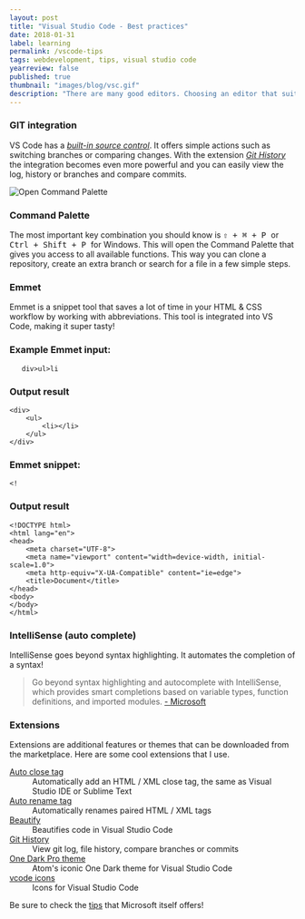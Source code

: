 ```yaml
---
layout: post
title: "Visual Studio Code - Best practices"
date: 2018-01-31
label: learning
permalink: /vscode-tips
tags: webdevelopment, tips, visual studio code
yearreview: false
published: true
thumbnail: "images/blog/vsc.gif"
description: "There are many good editors. Choosing an editor that suits you can be quite tricky. I really like VS Code! It works easily and is free, open-source, and available on both OS X and Windows."
---
```


### GIT integration
VS Code has a *[built-in source control](https://code.visualstudio.com/docs/introvideos/versioncontrol "Visual Studio code")*. It offers simple actions such as switching branches or comparing changes.
With the extension *[Git History](https://marketplace.visualstudio.com/items?itemName=donjayamanne.githistory "Git History extension")* the integration becomes even more powerful and you can easily view the log, history or branches and compare commits.

<img src="https://github.com/Microsoft/vscode-tips-and-tricks/raw/master/media/OpenCommandPalatte.gif" class="fullscreen" alt="Open Command Palette">

### Command Palette
The most important key combination you should know is <kbd> ⇧ + ⌘ + P </kbd> or <kbd> Ctrl + Shift + P </kbd> for Windows. This will open the Command Palette that gives you access to all available functions. This way you can clone a repository, create an extra branch or search for a file in a few simple steps.


### Emmet
Emmet is a snippet tool that saves a lot of time in your HTML & CSS workflow by working with abbreviations. This tool is integrated into VS Code, making it super tasty!

### Example Emmet input:
<pre><code>   div&gt;ul&gt;li
</code></pre>

### Output result
<pre><code class="language-html" data-lang="html">&lt;div&gt;
    &lt;ul&gt;
        &lt;li&gt;&lt;/li&gt;
    &lt;/ul&gt;
&lt;/div&gt;</code></pre>


### Emmet snippet:
<pre><code>&lt;!</code></pre>

### Output result
<pre><code class="language-html" data-lang="html">&lt;!DOCTYPE html&gt;
&lt;html lang=&quot;en&quot;&gt;
&lt;head&gt;
    &lt;meta charset=&quot;UTF-8&quot;&gt;
    &lt;meta name=&quot;viewport&quot; content=&quot;width=device-width, initial-scale=1.0&quot;&gt;
    &lt;meta http-equiv=&quot;X-UA-Compatible&quot; content=&quot;ie=edge&quot;&gt;
    &lt;title&gt;Document&lt;/title&gt;
&lt;/head&gt;
&lt;body&gt;   
&lt;/body&gt;
&lt;/html&gt;</code></pre>

### IntelliSense (auto complete)
IntelliSense goes beyond syntax highlighting. It automates the completion of a syntax!
<blockquote>
Go beyond syntax highlighting and autocomplete with IntelliSense, which provides smart completions based on variable types, function definitions, and imported modules.
<a href="https://www.microsoft.com" target="_BLANK">- Microsoft</a>
</blockquote>

### Extensions
Extensions are additional features or themes that can be downloaded from the marketplace. Here are some cool extensions that I use.
<dl>
   
<dt> <a href="https://marketplace.visualstudio.com/items?itemName=formulahendry.auto-close-tag" target="_BLANK"> Auto close tag </a> </dt>
   
<dd> Automatically add an HTML / XML close tag, the same as Visual Studio IDE or Sublime Text</dd>
   
<dt> <a href="https://marketplace.visualstudio.com/items?itemName=formulahendry.auto-rename-tag" target="_BLANK"> Auto rename tag </a> </dt>
   
<dd> Automatically renames paired HTML / XML tags</dd>
   
<dt> <a href="https://marketplace.visualstudio.com/items?itemName=HookyQR.beautify" target="_BLANK"> Beautify </a> </dt>
   
<dd> Beautifies code in Visual Studio Code</dd>
   
<dt> <a href="https://marketplace.visualstudio.com/items?itemName=donjayamanne.githistory" target="_BLANK"> Git History </a> </dt>
   
<dd> View git log,
   file history, compare branches or commits
</dd>
   
<dt> <a href="https://marketplace.visualstudio.com/items?itemName=zhuangtongfa.Material-theme" target="_BLANK"> One Dark Pro theme </a> </dt>
   
<dd> Atom's iconic One Dark theme for Visual Studio Code</dd>
  
<dt> <a href="https://marketplace.visualstudio.com/items?itemName=robertohuertasm.vcode-icons" target="_BLANK"> vcode icons </a> </dt>
   
<dd> Icons for Visual Studio Code</dd>

</dl>

 
Be sure to check the [tips](https://github.com/Microsoft/vcode-tips-and-tricks) that Microsoft itself offers!